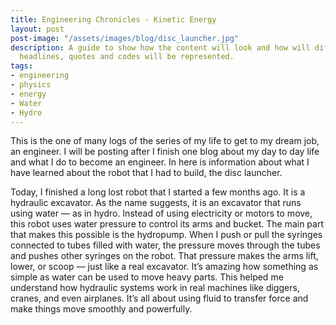```yaml
---
title: Engineering Chronicles - Kinetic Energy
layout: post
post-image: "/assets/images/blog/disc_launcher.jpg"
description: A guide to show how the content will look and how will different
  headlines, quotes and codes will be represented.
tags:
- engineering
- physics
- energy
- Water
- Hydro
---
```


This is the one of many logs of the series of my life to get to my dream job, an engineer. I will be posting after I finish one blog about my day to day life and what I do to become an engineer. In here is information about what I have learned about the robot that I had to build, the disc launcher.

Today, I finished a long lost robot that I started a few months ago. It is a hydraulic excavator. As the name suggests, it is an excavator that runs using water — as in hydro. Instead of using electricity or motors to move, this robot uses water pressure to control its arms and bucket. The main part that makes this possible is the hydropump. When I push or pull the syringes connected to tubes filled with water, the pressure moves through the tubes and pushes other syringes on the robot. That pressure makes the arms lift, lower, or scoop — just like a real excavator. It’s amazing how something as simple as water can be used to move heavy parts. This helped me understand how hydraulic systems work in real machines like diggers, cranes, and even airplanes. It’s all about using fluid to transfer force and make things move smoothly and powerfully.
